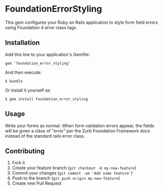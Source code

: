 # FoundationErrorStyling

This gem configures your Ruby on Rails application to style form field errors using Foundation 4 error class tags.  

## Installation

Add this line to your application's Gemfile:

    gem 'foundation_error_styling'

And then execute:

    $ bundle

Or install it yourself as:

    $ gem install foundation_error_styling

## Usage

Write your forms as normal.  When form validation errors appear, the fields will be given a class of "error" per the Zurb Foundation Framework docs instead of the standard rails error class.

## Contributing

1. Fork it
2. Create your feature branch (`git checkout -b my-new-feature`)
3. Commit your changes (`git commit -am 'Add some feature'`)
4. Push to the branch (`git push origin my-new-feature`)
5. Create new Pull Request
